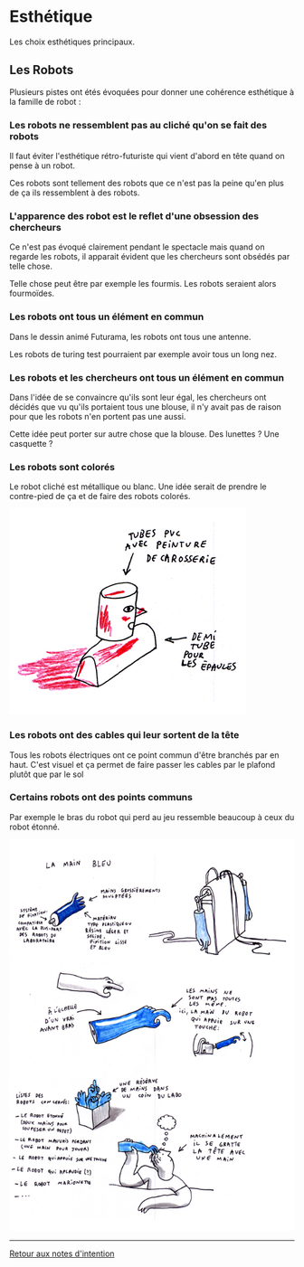 # Esthétique


Les choix esthétiques principaux.

Les Robots
----------

Plusieurs pistes ont étés évoquées pour donner une cohérence esthétique à la famille de robot :

### Les robots ne ressemblent pas au cliché qu'on se fait des robots

Il faut éviter l'esthétique rétro-futuriste qui vient d'abord en tête quand on pense à un robot.

Ces robots sont tellement des robots que ce n'est pas la peine qu'en plus de ça ils ressemblent à des robots.

### L'apparence des robot est le reflet d'une obsession des chercheurs

Ce n'est pas évoqué clairement pendant le spectacle mais quand on regarde les robots, il apparait évident que les chercheurs sont obsédés par telle chose.

Telle chose peut être par exemple les fourmis. Les robots seraient alors fourmoïdes.

### Les robots ont tous un élément en commun

Dans le dessin animé Futurama, les robots ont tous une antenne.

Les robots de turing test pourraient par exemple avoir tous un long nez.

### Les robots et les chercheurs ont tous un élément en commun

Dans l'idée de se convaincre qu'ils sont leur égal, les chercheurs ont décidés que vu qu'ils portaient tous une blouse, il n'y avait pas de raison pour que les robots n'en portent pas une aussi.

Cette idée peut porter sur autre chose que la blouse. Des lunettes ? Une casquette ?

### Les robots sont colorés

Le robot cliché est métallique ou blanc. Une idée serait de prendre le contre-pied de ça et de faire des robots colorés.

![](../../ressources/croquis-robot-rouge.jpg)

### Les robots ont des cables qui leur sortent de la tête

Tous les robots électriques ont ce point commun d'être branchés par en haut. C'est visuel et ça permet de faire passer les cables par le plafond plutôt que par le sol

### Certains robots ont des points communs

Par exemple le bras du robot qui perd au jeu ressemble beaucoup à ceux du robot étonné.

![](../../ressources/croquis-main-bleu.jpg)

---

[Retour aux notes d'intention](.)
